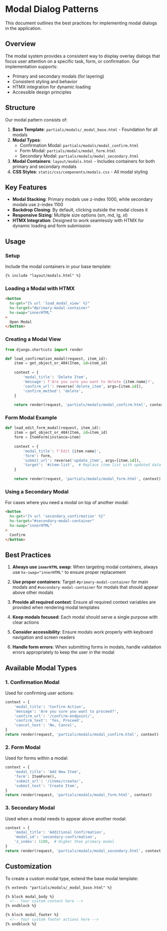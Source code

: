 # Modal Dialog Patterns

This document outlines the best practices for implementing modal dialogs in the application.

## Overview

The modal system provides a consistent way to display overlay dialogs that focus user attention on a specific task, form, or confirmation. Our implementation supports:

- Primary and secondary modals (for layering)
- Consistent styling and behavior
- HTMX integration for dynamic loading
- Accessible design principles

## Structure

Our modal pattern consists of:

1. **Base Template**: `partials/modals/_modal_base.html` - Foundation for all modals
2. **Modal Types**:
   - Confirmation Modal: `partials/modals/modal_confirm.html`
   - Form Modal: `partials/modals/modal_form.html`
   - Secondary Modal: `partials/modals/modal_secondary.html`
3. **Modal Containers**: `layout/modals.html` - Includes containers for both primary and secondary modals
4. **CSS Styles**: `static/css/components/modals.css` - All modal styling

## Key Features

- **Modal Stacking**: Primary modals use z-index 1000, while secondary modals use z-index 1100
- **Backdrop Closing**: By default, clicking outside the modal closes it
- **Responsive Sizing**: Multiple size options (sm, md, lg, xl)
- **HTMX Integration**: Designed to work seamlessly with HTMX for dynamic loading and form submission

## Usage

### Setup

Include the modal containers in your base template:

```html
{% include "layout/modals.html" %}
```

### Loading a Modal with HTMX

```html
<button
  hx-get="{% url 'load_modal_view' %}"
  hx-target="#primary-modal-container"
  hx-swap="innerHTML"
>
  Open Modal
</button>
```

### Creating a Modal View

```python
from django.shortcuts import render

def load_confirmation_modal(request, item_id):
    item = get_object_or_404(Item, id=item_id)
    
    context = {
        'modal_title': 'Delete Item',
        'message': f'Are you sure you want to delete {item.name}?',
        'confirm_url': reverse('delete_item', args=[item.id]),
        'confirm_method': 'delete',
    }
    
    return render(request, 'partials/modals/modal_confirm.html', context)
```

### Form Modal Example

```python
def load_edit_form_modal(request, item_id):
    item = get_object_or_404(Item, id=item_id)
    form = ItemForm(instance=item)
    
    context = {
        'modal_title': f'Edit {item.name}',
        'form': form,
        'submit_url': reverse('update_item', args=[item.id]),
        'target': '#item-list',  # Replace item list with updated data
    }
    
    return render(request, 'partials/modals/modal_form.html', context)
```

### Using a Secondary Modal

For cases where you need a modal on top of another modal:

```html
<button
  hx-get="{% url 'secondary_confirmation' %}"
  hx-target="#secondary-modal-container"
  hx-swap="innerHTML"
>
  Confirm
</button>
```

## Best Practices

1. **Always use `innerHTML` swap**: When targeting modal containers, always use `hx-swap="innerHTML"` to ensure proper replacement

2. **Use proper containers**: Target `#primary-modal-container` for main modals and `#secondary-modal-container` for modals that should appear above other modals

3. **Provide all required context**: Ensure all required context variables are provided when rendering modal templates

4. **Keep modals focused**: Each modal should serve a single purpose with clear actions

5. **Consider accessibility**: Ensure modals work properly with keyboard navigation and screen readers

6. **Handle form errors**: When submitting forms in modals, handle validation errors appropriately to keep the user in the modal

## Available Modal Types

### 1. Confirmation Modal

Used for confirming user actions:

```python
context = {
    'modal_title': 'Confirm Action',
    'message': 'Are you sure you want to proceed?',
    'confirm_url': '/confirm-endpoint/',
    'confirm_text': 'Yes, Proceed',
    'cancel_text': 'No, Cancel',
}
return render(request, 'partials/modals/modal_confirm.html', context)
```

### 2. Form Modal

Used for forms within a modal:

```python
context = {
    'modal_title': 'Add New Item',
    'form': ItemForm(),
    'submit_url': '/items/create/',
    'submit_text': 'Create Item',
}
return render(request, 'partials/modals/modal_form.html', context)
```

### 3. Secondary Modal

Used when a modal needs to appear above another modal:

```python
context = {
    'modal_title': 'Additional Confirmation',
    'modal_id': 'secondary-confirmation',
    'z_index': 1100,  # Higher than primary modal
}
return render(request, 'partials/modals/modal_secondary.html', context)
```

## Customization

To create a custom modal type, extend the base modal template:

```html
{% extends "partials/modals/_modal_base.html" %}

{% block modal_body %}
  <!-- Your custom content here -->
{% endblock %}

{% block modal_footer %}
  <!-- Your custom footer actions here -->
{% endblock %}
```
